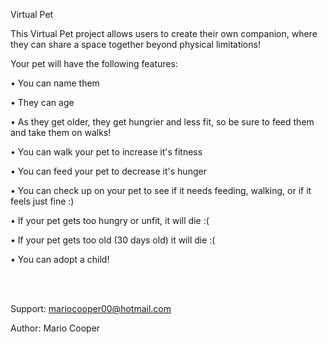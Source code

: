 Virtual Pet

This Virtual Pet project allows users to create their own companion, where they can share a space together beyond physical limitations!

Your pet will have the following features:

• You can name them

• They can age

• As they get older, they get hungrier and less fit, so be sure to feed them and take them on walks!

• You can walk your pet to increase it's fitness

• You can feed your pet to decrease it's hunger

• You can check up on your pet to see if it needs feeding, walking, or if it feels just fine :)

• If your pet gets too hungry or unfit, it will die :(

• If your pet gets too old (30 days old) it will die :(

• You can adopt a child!

<br />
<br />

Support:
mariocooper00@hotmail.com

Author:
Mario Cooper
